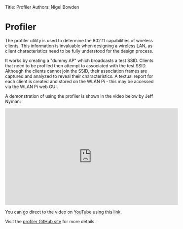 Title: Profiler
Authors: Nigel Bowden

# Profiler

The profiler utility is used to determine the 802.11 capabilities of wireless clients. This information is invaluable when designing a wireless LAN, as client characteristics need to be fully understood for the design process.

It works by creating a "dummy AP" which broadcasts a test SSID. Clients that need to be profiled then attempt to associated with the test SSID. Although the clients cannot join the SSID, their association frames are captured and analyzed to reveal their characteristics. A textual report for each client is created and stored on the WLAN Pi - this may be accessed via the WLAN Pi web GUI.

A demonstration of using the profiler is shown in the video below by Jeff Nyman:

<iframe width="560" height="315" src="https://www.youtube.com/embed/SVjCwcrxUPU" frameborder="0" allow="accelerometer; autoplay; encrypted-media; gyroscope; picture-in-picture" allowfullscreen></iframe>

You can go direct to the video on [YouTube][video_link] using this [link][video_link].

Visit the [profiler GitHub site][profiler_github] for more details.


<!-- Link list -->
[video_link]: https://youtu.be/SVjCwcrxUPU
[profiler_github]: https://github.com/WLAN-Pi/profiler


